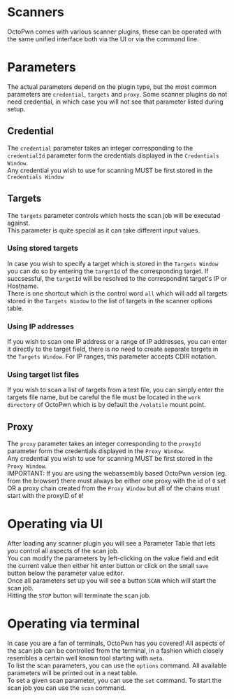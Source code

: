 # Scanners
OctoPwn comes with various scanner plugins, these can be operated with the same unified interface both via the UI or via the command line.  


# Parameters
The actual parameters depend on the plugin type, but the most common parameters are `credential`, `targets` and `proxy`.  Some scanner plugins do not need credential, in which case you will not see that parameter listed during setup.

## Credential
The `credential` parameter takes an integer corresponding to the `credentialId` parameter form the credentials displayed in the `Credentials Window`.  
Any credential you wish to use for scanning MUST be first stored in the `Credentials Window`

## Targets
The `targets` parameter controls which hosts the scan job will be executad against.  
This parameter is quite special as it can take different input values. 

### Using stored targets
In case you wish to specify a target which is stored in the `Targets Window` you can do so by entering the `targetId` of the corresponding target. If succsessful, the `targetId` will be resolved to the correspondint target's IP or Hostname.  
There is one shortcut which is the control word `all` which will add all targets stored in the `Targets Window` to the list of targets in the scanner options table. 

### Using IP addresses
If you wish to scan one IP address or a range of IP addresses, you can enter it directly to the target field, there is no need to create separate targets in the `Targets Window`. For IP ranges, this parameter accepts CDIR notation. 

### Using target list files
If you wish to scan a list of targets from a text file, you can simply enter the targets file name, but be careful the file must be located in the `work directory` of OctoPwn which is by default the `/volatile` mount point. 

## Proxy
The `proxy` parameter takes an integer corresponding to the `proxyId` parameter form the credentials displayed in the `Proxy Window`.  
Any credential you wish to use for scanning MUST be first stored in the `Proxy Window`.  
IMPORTANT: If you are using the webassembly based OctoPwn version (eg. from the browser) there must always be either one proxy with the id of `0` set OR a proxy chain created from the `Proxy Window` but all of the chains must start with the proxyID of `0`!


# Operating via UI
After loading any scanner plugin you will see a Parameter Table that lets you control all aspects of the scan job.  
You can modify the parameters by left-clicking on the value field and edit the current value then either hit enter button or click on the small `save` button below the parameter value editor.  
Once all parameters set up you will see a button `SCAN` which will start the scan job.  
Hitting the `STOP` button will terminate the scan job.

# Operating via terminal
In case you are a fan of terminals, OctoPwn has you covered! All aspects of the scan job can be controlled from the terminal, in a fashion which closely resembles a certain well known tool starting with `meta`.  
To list the scan parameters, you can use the `options` command. All available parameters will be printed out in a neat table.  
To set a given scan parameter, you can use the `set` command.
To start the scan job you can use the `scan` command.